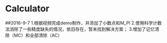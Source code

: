 # Calculator

##2016-9-7
1.根据视频完成demo制作，并添加了小数点和M_PI
2.使用科学计数法消除了一些精度缺失的情况，依旧存在，暂未找到解决方案；
3.增加了记忆清除（MC）和全部清除（AC）
